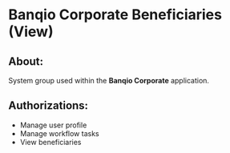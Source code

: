 # Banqio Corporate Beneficiaries (View) 

## About:

System group used within the **Banqio Corporate** application.

## Authorizations:

- Manage user profile
- Manage workflow tasks
- View beneficiaries